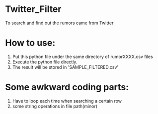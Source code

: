 # Twitter_Filter
To search and find out the rumors came from Twitter



# How to use:
1. Put this python file under the same directory of rumorXXXX.csv files
2. Execute the python file directly.
3. The result will be stored in 'SAMPLE_FILTERED.csv'


# Some awkward coding parts:
1. Have to loop each time when searching a certain row
2. some string operations in file path(minor)
